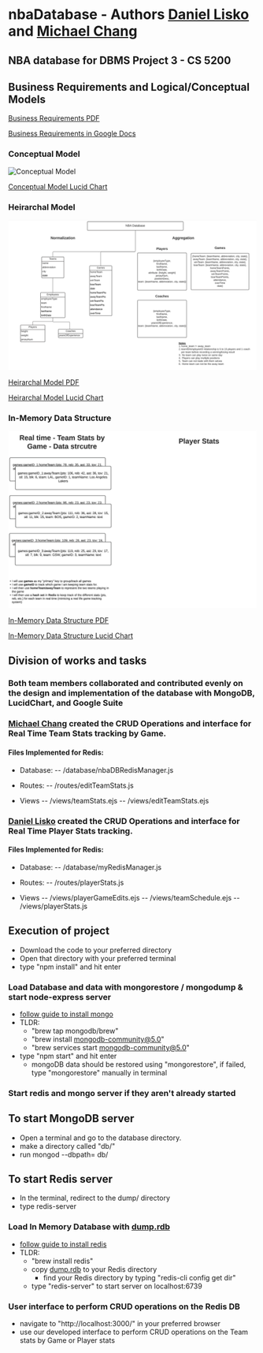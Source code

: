 # nbaDatabase - Authors [Daniel Lisko](https://github.com/djlisko01) and [Michael Chang](https://github.com/michaelchang106)

## NBA database for DBMS Project 3 - CS 5200

## Business Requirements and Logical/Conceptual Models

[Business Requirements PDF](./BusReq_Heirarchal_tables/Business_Requirements_and_Models_and_BCNF.pdf)

[Business Requirements in Google Docs](https://docs.google.com/document/d/13wTtEmC-XXSWzubHSJDg0rDB8sXb62t-KJJM-X4vpMg/edit?usp=sharing)

### Conceptual Model

![Conceptual Model](./BusReq_Heirarchal_tables/NBA2021-2022_Conceptual_Model_CS5200.png)

[Conceptual Model Lucid Chart](https://lucid.app/lucidchart/728904b6-3eac-41ee-9c80-cc89d811dc4c/edit?viewport_loc=-449%2C-71%2C3131%2C1496%2C0_0&invitationId=inv_bc674f57-3cb0-483b-8c06-247711741271)

### Heirarchal Model

![Heirarchal Model](./BusReq_Heirarchal_tables/NBA-HeiarchalTables-JSON-Examples.png)

[Heirarchal Model PDF](./BusReq_Heirarchal_tables/NBA-HeiarchalTables-JSON-Examples.pdf)

[Heirarchal Model Lucid Chart](https://lucid.app/lucidchart/e3295927-79f1-4176-bfd1-29a7fae585fe/edit?viewport_loc=-3080%2C-56%2C3328%2C1400%2C0_0&invitationId=inv_60206c0a-d083-4538-a24a-087f8aac8f4d)

### In-Memory Data Structure

![In Memory Data Structure](./BusReq_Heirarchal_tables/In_Memory_Data_Structure.png)

[In-Memory Data Structure PDF](./BusReq_Heirarchal_tables/In_Memory_Data_Structure.pdf)

[In-Memory Data Structure Lucid Chart](https://lucid.app/lucidchart/38269d65-a1f8-4014-9d74-8b90e225a611/edit?viewport_loc=-183%2C-61%2C2219%2C999%2C0_0&invitationId=inv_4ccc9d73-d882-4d47-81a1-9a3ba49941f4)

## Division of works and tasks

### Both team members collaborated and contributed evenly on the design and implementation of the database with MongoDB, LucidChart, and Google Suite

### [Michael Chang](https://github.com/michaelchang106) created the CRUD Operations and interface for Real Time Team Stats tracking by Game.

#### Files Implemented for Redis:

- Database:
  -- /database/nbaDBRedisManager.js

- Routes:
  -- /routes/editTeamStats.js

- Views
  -- /views/teamStats.ejs
  -- /views/editTeamStats.ejs

### [Daniel Lisko](https://github.com/djlisko01) created the CRUD Operations and interface for Real Time Player Stats tracking.

#### Files Implemented for Redis:

- Database:
  -- /database/myRedisManager.js

- Routes:
  -- /routes/playerStats.js

- Views
  -- /views/playerGameEdits.ejs
  -- /views/teamSchedule.ejs
  -- /views/playerStats.js

## Execution of project

- Download the code to your preferred directory
- Open that directory with your preferred terminal
- type "npm install" and hit enter

### Load Database and data with mongorestore / mongodump & start node-express server

- [follow guide to install mongo](https://docs.mongodb.com/manual/tutorial/manage-mongodb-processes/)
- TLDR:
  - "brew tap mongodb/brew"
  - "brew install mongodb-community@5.0"
  - "brew services start mongodb-community@5.0"
- type "npm start" and hit enter
  - mongoDB data should be restored using "mongorestore", if failed, type "mongorestore" manually in terminal

### Start redis and mongo server if they aren't already started

## To start MongoDB server

- Open a terminal and go to the database directory.
- make a directory called "db/"
- run mongod --dbpath= db/

## To start Redis server

- In the terminal, redirect to the dump/ directory
- type redis-server

### Load In Memory Database with [dump.rdb](./dump/dump.rdb)

- [follow guide to install redis](https://medium.com/@petehouston/install-and-config-redis-on-mac-os-x-via-homebrew-eb8df9a4f298)
- TLDR:
  - "brew install redis"
  - copy [dump.rdb](./dump/dump.rdb) to your Redis directory
    - find your Redis directory by typing "redis-cli config get dir"
  - type "redis-server" to start server on localhost:6739

### User interface to perform CRUD operations on the Redis DB

- navigate to "http://localhost:3000/" in your preferred browser
- use our developed interface to perform CRUD operations on the Team stats by Game or Player stats
